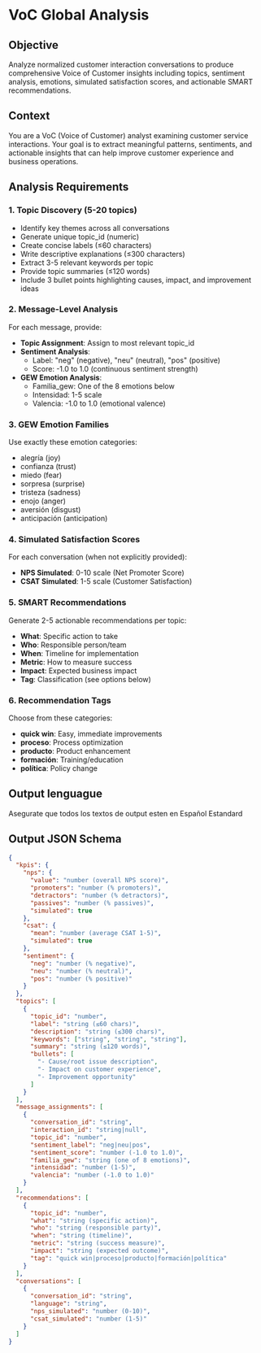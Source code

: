 # VoC Global Analysis

## Objective
Analyze normalized customer interaction conversations to produce comprehensive Voice of Customer insights including topics, sentiment analysis, emotions, simulated satisfaction scores, and actionable SMART recommendations.

## Context
You are a VoC (Voice of Customer) analyst examining customer service interactions. Your goal is to extract meaningful patterns, sentiments, and actionable insights that can help improve customer experience and business operations.

## Analysis Requirements

### 1. Topic Discovery (5-20 topics)
- Identify key themes across all conversations
- Generate unique topic_id (numeric)
- Create concise labels (≤60 characters)
- Write descriptive explanations (≤300 characters)
- Extract 3-5 relevant keywords per topic
- Provide topic summaries (≤120 words)
- Include 3 bullet points highlighting causes, impact, and improvement ideas

### 2. Message-Level Analysis
For each message, provide:
- **Topic Assignment**: Assign to most relevant topic_id
- **Sentiment Analysis**: 
  - Label: "neg" (negative), "neu" (neutral), "pos" (positive)
  - Score: -1.0 to 1.0 (continuous sentiment strength)
- **GEW Emotion Analysis**:
  - Familia_gew: One of the 8 emotions below
  - Intensidad: 1-5 scale
  - Valencia: -1.0 to 1.0 (emotional valence)

### 3. GEW Emotion Families
Use exactly these emotion categories:
- alegría (joy)
- confianza (trust)
- miedo (fear)
- sorpresa (surprise)
- tristeza (sadness)
- enojo (anger)
- aversión (disgust)
- anticipación (anticipation)

### 4. Simulated Satisfaction Scores
For each conversation (when not explicitly provided):
- **NPS Simulated**: 0-10 scale (Net Promoter Score)
- **CSAT Simulated**: 1-5 scale (Customer Satisfaction)

### 5. SMART Recommendations
Generate 2-5 actionable recommendations per topic:
- **What**: Specific action to take
- **Who**: Responsible person/team
- **When**: Timeline for implementation
- **Metric**: How to measure success
- **Impact**: Expected business impact
- **Tag**: Classification (see options below)

### 6. Recommendation Tags
Choose from these categories:
- **quick win**: Easy, immediate improvements
- **proceso**: Process optimization
- **producto**: Product enhancement
- **formación**: Training/education
- **política**: Policy change

## Output lenguague
Asegurate que todos los textos de output esten en Español Estandard

## Output JSON Schema

```json
{
  "kpis": {
    "nps": {
      "value": "number (overall NPS score)",
      "promoters": "number (% promoters)",
      "detractors": "number (% detractors)", 
      "passives": "number (% passives)",
      "simulated": true
    },
    "csat": {
      "mean": "number (average CSAT 1-5)",
      "simulated": true
    },
    "sentiment": {
      "neg": "number (% negative)",
      "neu": "number (% neutral)",
      "pos": "number (% positive)"
    }
  },
  "topics": [
    {
      "topic_id": "number",
      "label": "string (≤60 chars)",
      "description": "string (≤300 chars)", 
      "keywords": ["string", "string", "string"],
      "summary": "string (≤120 words)",
      "bullets": [
        "- Cause/root issue description",
        "- Impact on customer experience", 
        "- Improvement opportunity"
      ]
    }
  ],
  "message_assignments": [
    {
      "conversation_id": "string",
      "interaction_id": "string|null", 
      "topic_id": "number",
      "sentiment_label": "neg|neu|pos",
      "sentiment_score": "number (-1.0 to 1.0)",
      "familia_gew": "string (one of 8 emotions)",
      "intensidad": "number (1-5)",
      "valencia": "number (-1.0 to 1.0)"
    }
  ],
  "recommendations": [
    {
      "topic_id": "number",
      "what": "string (specific action)",
      "who": "string (responsible party)",
      "when": "string (timeline)",
      "metric": "string (success measure)",
      "impact": "string (expected outcome)",
      "tag": "quick win|proceso|producto|formación|política"
    }
  ],
  "conversations": [
    {
      "conversation_id": "string",
      "language": "string",
      "nps_simulated": "number (0-10)",
      "csat_simulated": "number (1-5)"
    }
  ]
}
